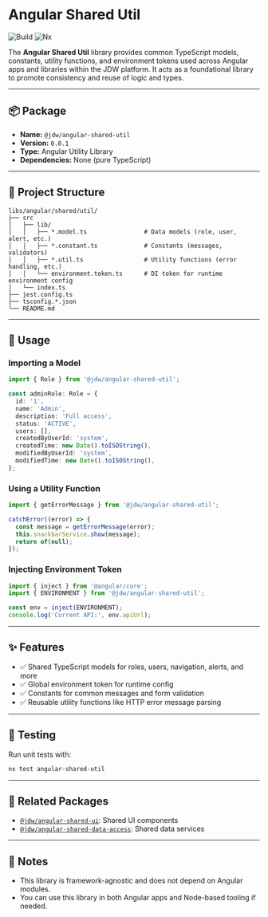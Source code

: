 # Angular Shared Util

![Build](https://img.shields.io/github/actions/workflow/status/jdwillmsen/jdw/ci.yml?branch=main)
![Nx](https://img.shields.io/badge/Nx-managed-blue)

The **Angular Shared Util** library provides common TypeScript models, constants, utility functions, and environment
tokens used across Angular apps and libraries within the JDW platform. It acts as a foundational library to promote
consistency and reuse of logic and types.

---

## 📦 Package

- **Name:** `@jdw/angular-shared-util`
- **Version:** `0.0.1`
- **Type:** Angular Utility Library
- **Dependencies:** None (pure TypeScript)

---

## 📁 Project Structure

```
libs/angular/shared/util/
├── src
│   ├── lib/
│   │   ├── *.model.ts                # Data models (role, user, alert, etc.)
│   │   ├── *.constant.ts             # Constants (messages, validators)
│   │   ├── *.util.ts                 # Utility functions (error handling, etc.)
│   │   └── environment.token.ts      # DI token for runtime environment config
│   └── index.ts
├── jest.config.ts
├── tsconfig.*.json
└── README.md
```

---

## 🔧 Usage

### Importing a Model

```ts
import { Role } from '@jdw/angular-shared-util';

const adminRole: Role = {
  id: '1',
  name: 'Admin',
  description: 'Full access',
  status: 'ACTIVE',
  users: [],
  createdByUserId: 'system',
  createdTime: new Date().toISOString(),
  modifiedByUserId: 'system',
  modifiedTime: new Date().toISOString(),
};
```

### Using a Utility Function

```ts
import { getErrorMessage } from '@jdw/angular-shared-util';

catchError((error) => {
  const message = getErrorMessage(error);
  this.snackbarService.show(message);
  return of(null);
});
```

### Injecting Environment Token

```ts
import { inject } from '@angular/core';
import { ENVIRONMENT } from '@jdw/angular-shared-util';

const env = inject(ENVIRONMENT);
console.log('Current API:', env.apiUrl);
```

---

## ✨ Features

- ✅ Shared TypeScript models for roles, users, navigation, alerts, and more
- ✅ Global environment token for runtime config
- ✅ Constants for common messages and form validation
- ✅ Reusable utility functions like HTTP error message parsing

---

## 🧪 Testing

Run unit tests with:

```bash
nx test angular-shared-util
```

---

## 📌 Related Packages

- [`@jdw/angular-shared-ui`](../ui): Shared UI components
- [`@jdw/angular-shared-data-access`](../data-access): Shared data services

---

## 📝 Notes

- This library is framework-agnostic and does not depend on Angular modules.
- You can use this library in both Angular apps and Node-based tooling if needed.


